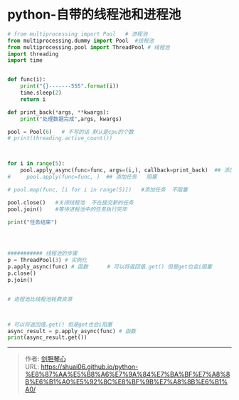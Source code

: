 # python-自带的线程池和进程池


  
```python
# from multiprocessing import Pool   # 进程池
from multiprocessing.dummy import Pool  #线程池
from multiprocessing.pool import ThreadPool # 线程池
import threading
import time


def func(i):
    print("{}-------555".format(i))
    time.sleep(2)
    return i

def print_back(*args, **kwargs):
    print("处理数据完成",args, kwargs)

pool = Pool(6)   # 不写的话 默认是cpu的个数
# print(threading.active_count())



for i in range(5):
    pool.apply_async(func=func, args=(i,), callback=print_back)  ## 添加任务   不阻塞    主要使用的方法
#     pool.apply(func=func, )  ## 添加任务   阻塞

# pool.map(func, [i for i in range(5)])   #添加任务  不阻塞

pool.close()   #关闭线程池  不在提交新的任务
pool.join()    #等待进程池中的任务执行完毕

print("任务结束")




########### 线程池的步骤
p = ThreadPool(3) # 实例化
p.apply_async(func) # 函数      # 可以将返回值.get() 但是get也会i阻塞
p.close()
p.join()


# 进程池比线程池耗费资源



# 可以将返回值.get() 但是get也会i阻塞
async_result = p.apply_async(func) # 函数
print(async_result.get())
```



---

> 作者: [剑胆琴心](http://geoer.cn)  
> URL: https://shuai06.github.io/python-%E8%87%AA%E5%B8%A6%E7%9A%84%E7%BA%BF%E7%A8%8B%E6%B1%A0%E5%92%8C%E8%BF%9B%E7%A8%8B%E6%B1%A0/  

